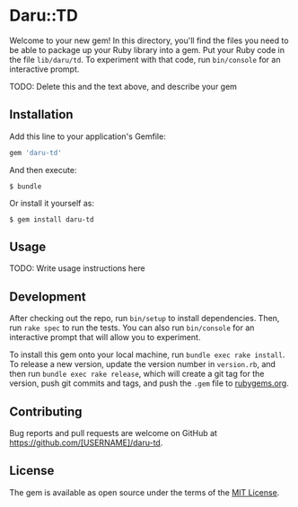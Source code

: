 # Daru::TD

Welcome to your new gem! In this directory, you'll find the files you need to be able to package up your Ruby library into a gem. Put your Ruby code in the file `lib/daru/td`. To experiment with that code, run `bin/console` for an interactive prompt.

TODO: Delete this and the text above, and describe your gem

## Installation

Add this line to your application's Gemfile:

```ruby
gem 'daru-td'
```

And then execute:

    $ bundle

Or install it yourself as:

    $ gem install daru-td

## Usage

TODO: Write usage instructions here

## Development

After checking out the repo, run `bin/setup` to install dependencies. Then, run `rake spec` to run the tests. You can also run `bin/console` for an interactive prompt that will allow you to experiment.

To install this gem onto your local machine, run `bundle exec rake install`. To release a new version, update the version number in `version.rb`, and then run `bundle exec rake release`, which will create a git tag for the version, push git commits and tags, and push the `.gem` file to [rubygems.org](https://rubygems.org).

## Contributing

Bug reports and pull requests are welcome on GitHub at https://github.com/[USERNAME]/daru-td.


## License

The gem is available as open source under the terms of the [MIT License](http://opensource.org/licenses/MIT).

